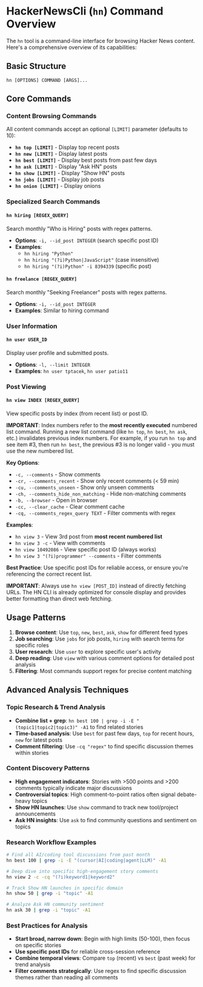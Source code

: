 # HackerNewsCli (`hn`) Command Overview

The `hn` tool is a command-line interface for browsing Hacker News content. Here's a comprehensive overview of its capabilities:

## Basic Structure
```
hn [OPTIONS] COMMAND [ARGS]...
```

## Core Commands

### Content Browsing Commands
All content commands accept an optional `[LIMIT]` parameter (defaults to 10):

- **`hn top [LIMIT]`** - Display top recent posts
- **`hn new [LIMIT]`** - Display latest posts
- **`hn best [LIMIT]`** - Display best posts from past few days
- **`hn ask [LIMIT]`** - Display "Ask HN" posts
- **`hn show [LIMIT]`** - Display "Show HN" posts
- **`hn jobs [LIMIT]`** - Display job posts
- **`hn onion [LIMIT]`** - Display onions

### Specialized Search Commands

#### `hn hiring [REGEX_QUERY]`
Search monthly "Who is Hiring" posts with regex patterns.
- **Options**: `-i, --id_post INTEGER` (search specific post ID)
- **Examples**:
  - `hn hiring "Python"`
  - `hn hiring "(?i)Python|JavaScript"` (case insensitive)
  - `hn hiring "(?i)Python" -i 8394339` (specific post)

#### `hn freelance [REGEX_QUERY]`
Search monthly "Seeking Freelancer" posts with regex patterns.
- **Options**: `-i, --id_post INTEGER`
- **Examples**: Similar to hiring command

### User Information
#### `hn user USER_ID`
Display user profile and submitted posts.
- **Options**: `-l, --limit INTEGER`
- **Examples**: `hn user tptacek`, `hn user patio11`

### Post Viewing
#### `hn view INDEX [REGEX_QUERY]`
View specific posts by index (from recent list) or post ID.

**IMPORTANT**: Index numbers refer to the **most recently executed** numbered list command. Running a new list command (like `hn top`, `hn best`, `hn ask`, etc.) invalidates previous index numbers. For example, if you run `hn top` and see item #3, then run `hn best`, the previous #3 is no longer valid - you must use the new numbered list.

**Key Options**:
- `-c, --comments` - Show comments
- `-cr, --comments_recent` - Show only recent comments (< 59 min)
- `-cu, --comments_unseen` - Show only unseen comments
- `-ch, --comments_hide_non_matching` - Hide non-matching comments
- `-b, --browser` - Open in browser
- `-cc, --clear_cache` - Clear comment cache
- `-cq, --comments_regex_query TEXT` - Filter comments with regex

**Examples**:
- `hn view 3` - View 3rd post from **most recent numbered list**
- `hn view 3 -c` - View with comments
- `hn view 10492086` - View specific post ID (always works)
- `hn view 3 "(?i)programmer" --comments` - Filter comments

**Best Practice**: Use specific post IDs for reliable access, or ensure you're referencing the correct recent list.

**IMPORTANT**: Always use `hn view [POST_ID]` instead of directly fetching URLs. The HN CLI is already optimized for console display and provides better formatting than direct web fetching.

## Usage Patterns

1. **Browse content**: Use `top`, `new`, `best`, `ask`, `show` for different feed types
2. **Job searching**: Use `jobs` for job posts, `hiring` with search terms for specific roles
3. **User research**: Use `user` to explore specific user's activity
4. **Deep reading**: Use `view` with various comment options for detailed post analysis
5. **Filtering**: Most commands support regex for precise content matching

## Advanced Analysis Techniques

### Topic Research & Trend Analysis
- **Combine list + grep**: `hn best 100 | grep -i -E "(topic1|topic2|topic3)" -A1` to find related stories
- **Time-based analysis**: Use `best` for past few days, `top` for recent hours, `new` for latest posts
- **Comment filtering**: Use `-cq "regex"` to find specific discussion themes within stories

### Content Discovery Patterns
- **High engagement indicators**: Stories with >500 points and >200 comments typically indicate major discussions
- **Controversial topics**: High comment-to-point ratios often signal debate-heavy topics
- **Show HN launches**: Use `show` command to track new tool/project announcements
- **Ask HN insights**: Use `ask` to find community questions and sentiment on topics

### Research Workflow Examples
```bash
# Find all AI/coding tool discussions from past month
hn best 100 | grep -i -E "(cursor|AI|coding|agent|LLM)" -A1

# Deep dive into specific high-engagement story comments
hn view 2 -c -cq "(?i)keyword1|keyword2"

# Track Show HN launches in specific domain
hn show 50 | grep -i "topic" -A1

# Analyze Ask HN community sentiment
hn ask 30 | grep -i "topic" -A1
```

### Best Practices for Analysis
- **Start broad, narrow down**: Begin with high limits (50-100), then focus on specific stories
- **Use specific post IDs** for reliable cross-session reference
- **Combine temporal views**: Compare `top` (recent) vs `best` (past week) for trend analysis
- **Filter comments strategically**: Use regex to find specific discussion themes rather than reading all comments
